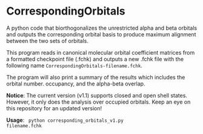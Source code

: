 # CorrespondingOrbitals

A python code that biorthogonalizes the unrestricted alpha and beta orbitals and outputs the corresponding orbital basis to produce maximum alignment between the two sets of orbitals.

This program reads in canonical molecular orbital coefficient matrices from a formatted checkpoint file (.fchk) and outputs a new .fchk file with the following name <code>CorrespondingOrbitals-filename.fchk</code>.

The program will also print a summary of the results which includes the orbital number. occupancy, and the alpha-beta overlap.

**Notice**: The current version (v1.1) supports closed and open shell states. However, it only does the analysis over occupied orbitals. Keep an eye on this repository for an updated version!

**Usage**: <code> python corresponding_orbitals_v1.py filename.fchk </code> 
